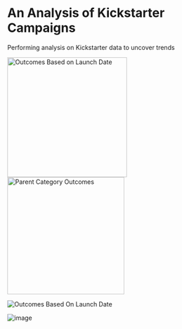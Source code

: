 # An Analysis of Kickstarter Campaigns
Performing analysis on Kickstarter data to uncover trends


<img width="272" alt="Outcomes Based on Launch Date" src="https://user-images.githubusercontent.com/110485380/188962417-9a3f950b-c9a2-4b6c-854d-8cd4cf9cc420.png">


<img width="266" alt="Parent Category Outcomes" src="https://user-images.githubusercontent.com/110485380/188962593-01445b01-d97a-44f3-b2a1-da8d442bb566.png">





![Outcomes Based On Launch Date](C:/Users/jerry/Desktop/Images/OutcomesBasedOnLaunchDate.png)




![image](https://user-images.githubusercontent.com/110485380/188974337-aabb05f9-84f0-4e4a-87d2-df3108634355.png)

